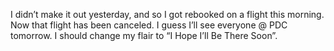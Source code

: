 I didn’t make it out yesterday, and so I got rebooked on a flight this
morning. Now that flight has been canceled. I guess I’ll see everyone @
PDC tomorrow. I should change my flair to “I Hope I’ll Be There Soon”.
